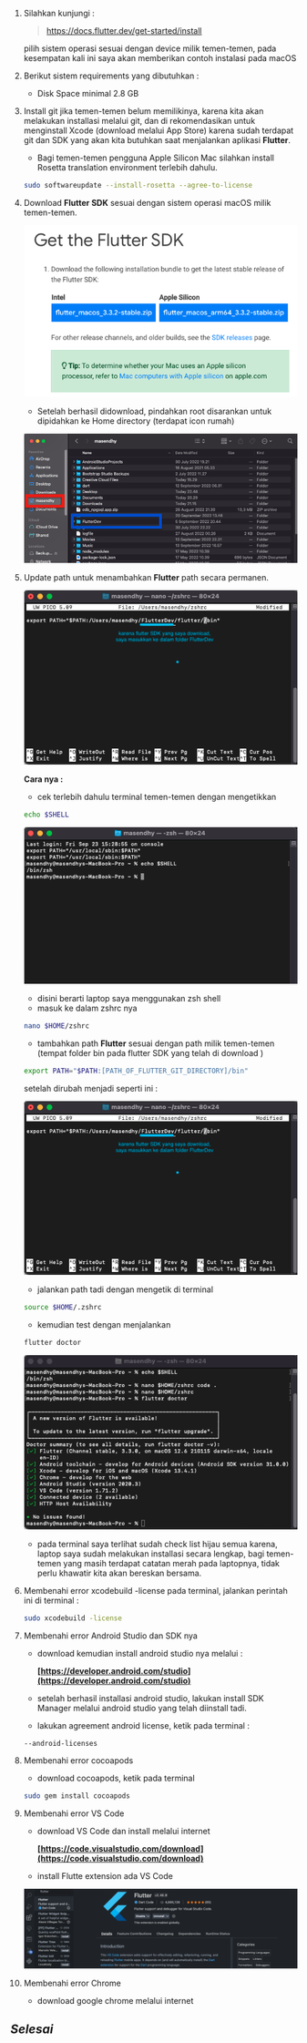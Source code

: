 1. Silahkan kunjungi :

   > https://docs.flutter.dev/get-started/install

   pilih sistem operasi sesuai dengan device milik temen-temen, pada kesempatan kali ini saya akan memberikan contoh instalasi pada macOS

2. Berikut sistem requirements yang dibutuhkan :

   - Disk Space minimal 2.8 GB

3. Install git jika temen-temen belum memilikinya, karena kita akan melakukan installasi melalui git, dan di rekomendasikan untuk menginstall Xcode (download melalui App Store) karena sudah terdapat git dan SDK yang akan kita butuhkan saat menjalankan aplikasi **Flutter**.

   - Bagi temen-temen pengguna Apple Silicon Mac silahkan install Rosetta translation environment terlebih dahulu.

   ```zsh
   sudo softwareupdate --install-rosetta --agree-to-license
   ```

4. Download **Flutter SDK** sesuai dengan sistem operasi macOS milik temen-temen.

   ![The Flutter_SDK](images/flutter_SDK.png)

   - Setelah berhasil didownload, pindahkan root disarankan untuk dipidahkan ke Home directory (terdapat icon rumah)

   ![The Root](images/root_directory.png)

5. Update path untuk menambahkan **Flutter** path secara permanen.

   ![The Flutter Path](images/change_path.png)

   **Cara nya :**

   - cek terlebih dahulu terminal temen-temen dengan mengetikkan

   ```zsh
   echo $SHELL
   ```

   ![The ZSH shell](images/zsh.png)

   - disini berarti laptop saya menggunakan zsh shell

   * masuk ke dalam zshrc nya

   ```zsh
   nano $HOME/zshrc
   ```

   - tambahkan path **Flutter** sesuai dengan path milik temen-temen (tempat folder bin pada flutter SDK yang telah di download )

   ```zsh
   export PATH="$PATH:[PATH_OF_FLUTTER_GIT_DIRECTORY]/bin"
   ```

   setelah dirubah menjadi seperti ini :

   ![The Change path](images/change_path.png)

   - jalankan path tadi dengan mengetik di terminal

   ```zsh
   source $HOME/.zshrc
   ```

   - kemudian test dengan menjalankan

   ```zsh
   flutter doctor
   ```

   ![The Flutter Doctor](images/flutter_doctor.png)

   - pada terminal saya terlihat sudah check list hijau semua karena, laptop saya sudah melakukan installasi secara lengkap, bagi temen-temen yang masih terdapat catatan merah pada laptopnya, tidak perlu khawatir kita akan bereskan bersama.

6. Membenahi error xcodebuild -license pada terminal, jalankan perintah ini di terminal :

   ```zsh
   sudo xcodebuild -license
   ```

7. Membenahi error Android Studio dan SDK nya

   - download kemudian install android studio nya melalui :

     **[https://developer.android.com/studio](https://developer.android.com/studio)**

   - setelah berhasil installasi android studio, lakukan install SDK Manager melalui android studio yang telah diinstall tadi.

   * lakukan agreement android license, ketik pada terminal :

   ```zsh
   --android-licenses
   ```

8. Membenahi error cocoapods

   - download cocoapods, ketik pada terminal

   ```zsh
   sudo gem install cocoapods
   ```

9. Membenahi error VS Code

   - download VS Code dan install melalui internet

     **[https://code.visualstudio.com/download](https://code.visualstudio.com/download)**

   - install Flutte extension ada VS Code

   ![The VS Code](images/flutter_extension.png)

10. Membenahi error Chrome

    - download google chrome melalui internet

## _Selesai_
